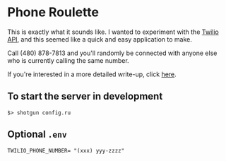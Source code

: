 # Phone Roulette

This is exactly what it sounds like. I wanted to experiment with the [Twilio API](https://www.twilio.com/voice/api),
and this seemed like a quick and easy application to make.

Call (480) 878-7813 and you'll randomly be connected with anyone else who is currently calling the same number.

If you're interested in a more detailed write-up, click [here](http://www.cyrusstoller.com/2013/09/09/phone-roulette-with-twilio/).

## To start the server in development
```
$> shotgun config.ru
```

## Optional `.env`
```
TWILIO_PHONE_NUMBER= "(xxx) yyy-zzzz"
```
